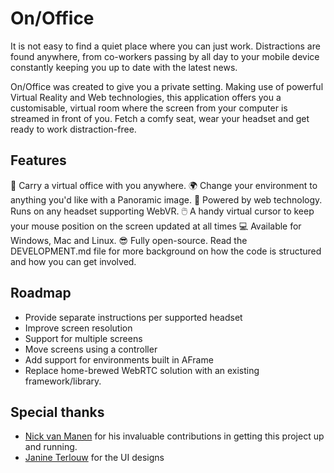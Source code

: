 # On/Office

It is not easy to find a quiet place where you can just work. Distractions are found anywhere, from co-workers passing by all day to your mobile device constantly keeping you up to date with the latest news.

On/Office was created to give you a private setting. Making use of powerful Virtual Reality and Web technologies, this application offers you a customisable, virtual room where the screen from your computer is streamed in front of you. Fetch a comfy seat, wear your headset and get ready to work distraction-free.

## Features

🏢 Carry a virtual office with you anywhere.
🌍 Change your environment to anything you'd like with a Panoramic image.
🔗 Powered by web technology. Runs on any headset supporting WebVR.
🖱️ A handy virtual cursor to keep your mouse position on the screen updated at all times
💻 Available for Windows, Mac and Linux.
😎 Fully open-source. Read the DEVELOPMENT.md file for more background on how the code is structured and how you can get involved.

## Roadmap

* Provide separate instructions per supported headset
* Improve screen resolution
* Support for multiple screens
* Move screens using a controller
* Add support for environments built in AFrame
* Replace home-brewed WebRTC solution with an existing framework/library.

## Special thanks

- [Nick van Manen](https://www.linkedin.com/in/nvanmanen/) for his invaluable contributions in getting this project up and running.
- [Janine Terlouw](http://janineterlouw.nl) for the UI designs
